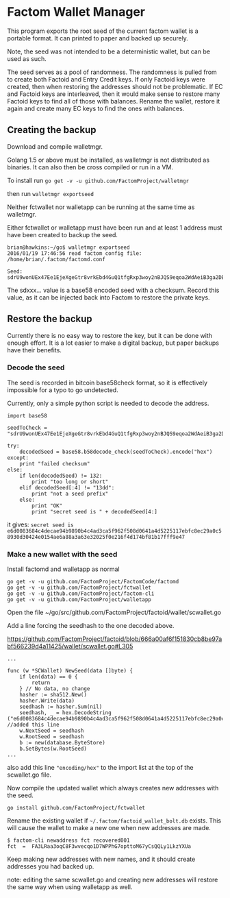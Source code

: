 Factom Wallet Manager
==========

This program exports the root seed of the current factom wallet is a portable format.  It can printed to paper and backed up securely.

Note, the seed was not intended to be a deterministic wallet, but can be used as such.

The seed serves as a pool of randomness. The randomness is pulled from to create both Factoid and Entry Credit keys. If only Factoid keys were created, then when restoring the addresses should not be problematic.  If EC and Factoid keys are interleaved, then it would make sense to restore many Factoid keys to find all of those with balances.  Rename the wallet, restore it again and create many EC keys to find the ones with balances.


## Creating the backup

Download and compile walletmgr.

Golang 1.5 or above must be installed, as walletmgr is not distributed as binaries.  It can also then be cross compiled or run in a VM.

To install run `go get -v -u github.com/FactomProject/walletmgr`

then run `walletmgr exportseed`

Neither fctwallet nor walletapp can be running at the same time as walletmgr.

Either fctwallet or walletapp must have been run and at least 1 address must have been created to backup the seed.


```
brian@hawkins:~/go$ walletmgr exportseed
2016/01/19 17:46:56 read factom config file:  /home/brian/.factom/factomd.conf

Seed: sdrU9wonUEx47Ee1EjeXgeGtr8vrkEbd4GuQ1tfgRxp3woy2nBJQS9eqoa2WdAeiB3ga2DBEzr558GnSe4qpNBSZF6BNX5C
```

The sdxxx... value is a base58 encoded seed with a checksum.  Record this value, as it can be injected back into Factom to restore the private keys.




## Restore the backup

Currently there is no easy way to restore the key, but it can be done with enough effort.  It is a lot easier to make a digital backup, but paper backups have their benefits.


### Decode the seed

The seed is recorded in bitcoin base58check format, so it is effectively impossible for a typo to go undetected.

Currently, only a simple python script is needed to decode the address.

```
import base58

seedToCheck = "sdrU9wonUEx47Ee1EjeXgeGtr8vrkEbd4GuQ1tfgRxp3woy2nBJQS9eqoa2WdAeiB3ga2DBEzr558GnSe4qpNBSZF6BNX5C"

try:
	decodedSeed = base58.b58decode_check(seedToCheck).encode("hex")
except:
	print "failed checksum"
else:
	if len(decodedSeed) != 132:
		print "too long or short"
	elif decodedSeed[:4] != "13dd":
		print "not a seed prefix"
	else:
		print "OK"
		print "secret seed is " + decodedSeed[4:]
```

it gives: `secret seed is e6d0083684c4decae94b9890b4c4ad3ca5f962f508d0641a4d5225117ebfc8ec29a0c58930d30424e0154ae6a88a3a63e32025f0e216f4d174bf81b17fff9e47`




### Make a new wallet with the seed

Install factomd and walletapp as normal

```
go get -v -u github.com/FactomProject/FactomCode/factomd
go get -v -u github.com/FactomProject/fctwallet
go get -v -u github.com/FactomProject/factom-cli
go get -v -u github.com/FactomProject/walletapp
```


Open the file ~/go/src/github.com/FactomProject/factoid/wallet/scwallet.go

Add a line forcing the seedhash to the one decoded above.

https://github.com/FactomProject/factoid/blob/666a00af6f151830cb8be97abf566239d4a11425/wallet/scwallet.go#L305

```
...

func (w *SCWallet) NewSeed(data []byte) {
	if len(data) == 0 {
		return
	} // No data, no change
	hasher := sha512.New()
	hasher.Write(data)
	seedhash := hasher.Sum(nil)
	seedhash, _ = hex.DecodeString ("e6d0083684c4decae94b9890b4c4ad3ca5f962f508d0641a4d5225117ebfc8ec29a0c58930d30424e0154ae6a88a3a63e32025f0e216f4d174bf81b17fff9e47") //added this line
	w.NextSeed = seedhash
	w.RootSeed = seedhash
	b := new(database.ByteStore)
	b.SetBytes(w.RootSeed)
...
```

also add this line `"encoding/hex"` to the import list at the top of the scwallet.go file.


Now compile the updated wallet which always creates new addresses with the seed.

`go install github.com/FactomProject/fctwallet`


Rename the existing wallet if `~/.factom/factoid_wallet_bolt.db` exists.  This will cause the wallet to make a new one when new addresses are made.

```
$ factom-cli newaddress fct recovered001
fct  =  FA3LRaa3oqC8F3wvecqo1D7WPPhG7opttoM67yCsQQLy1LkzYXUa
```

Keep making new addresses with new names, and it should create addresses you had backed up.



note: editing the same scwallet.go and creating new addresses will restore the same way when using walletapp as well.
